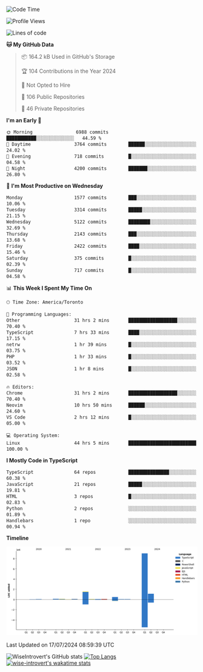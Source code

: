 <!--START_SECTION:waka-->
![Code Time](http://img.shields.io/badge/Code%20Time-1%2C913%20hrs%2054%20mins-blue)

![Profile Views](http://img.shields.io/badge/Profile%20Views-0-blue)

![Lines of code](https://img.shields.io/badge/From%20Hello%20World%20I%27ve%20Written-12.9%20million%20lines%20of%20code-blue)

**🐱 My GitHub Data** 

> 📦 164.2 kB Used in GitHub's Storage 
 > 
> 🏆 104 Contributions in the Year 2024
 > 
> 🚫 Not Opted to Hire
 > 
> 📜 106 Public Repositories 
 > 
> 🔑 46 Private Repositories 
 > 
**I'm an Early 🐤** 

```text
🌞 Morning                6988 commits        ███████████░░░░░░░░░░░░░░   44.59 % 
🌆 Daytime                3764 commits        ██████░░░░░░░░░░░░░░░░░░░   24.02 % 
🌃 Evening                718 commits         █░░░░░░░░░░░░░░░░░░░░░░░░   04.58 % 
🌙 Night                  4200 commits        ███████░░░░░░░░░░░░░░░░░░   26.80 % 
```
📅 **I'm Most Productive on Wednesday** 

```text
Monday                   1577 commits        ███░░░░░░░░░░░░░░░░░░░░░░   10.06 % 
Tuesday                  3314 commits        █████░░░░░░░░░░░░░░░░░░░░   21.15 % 
Wednesday                5122 commits        ████████░░░░░░░░░░░░░░░░░   32.69 % 
Thursday                 2143 commits        ███░░░░░░░░░░░░░░░░░░░░░░   13.68 % 
Friday                   2422 commits        ████░░░░░░░░░░░░░░░░░░░░░   15.46 % 
Saturday                 375 commits         █░░░░░░░░░░░░░░░░░░░░░░░░   02.39 % 
Sunday                   717 commits         █░░░░░░░░░░░░░░░░░░░░░░░░   04.58 % 
```


📊 **This Week I Spent My Time On** 

```text
🕑︎ Time Zone: America/Toronto

💬 Programming Languages: 
Other                    31 hrs 2 mins       ██████████████████░░░░░░░   70.40 % 
TypeScript               7 hrs 33 mins       ████░░░░░░░░░░░░░░░░░░░░░   17.15 % 
netrw                    1 hr 39 mins        █░░░░░░░░░░░░░░░░░░░░░░░░   03.75 % 
PHP                      1 hr 33 mins        █░░░░░░░░░░░░░░░░░░░░░░░░   03.52 % 
JSON                     1 hr 8 mins         █░░░░░░░░░░░░░░░░░░░░░░░░   02.58 % 

🔥 Editors: 
Chrome                   31 hrs 2 mins       ██████████████████░░░░░░░   70.40 % 
Neovim                   10 hrs 50 mins      ██████░░░░░░░░░░░░░░░░░░░   24.60 % 
VS Code                  2 hrs 12 mins       █░░░░░░░░░░░░░░░░░░░░░░░░   05.00 % 

💻 Operating System: 
Linux                    44 hrs 5 mins       █████████████████████████   100.00 % 
```

**I Mostly Code in TypeScript** 

```text
TypeScript               64 repos            ███████████████░░░░░░░░░░   60.38 % 
JavaScript               21 repos            █████░░░░░░░░░░░░░░░░░░░░   19.81 % 
HTML                     3 repos             █░░░░░░░░░░░░░░░░░░░░░░░░   02.83 % 
Python                   2 repos             ░░░░░░░░░░░░░░░░░░░░░░░░░   01.89 % 
Handlebars               1 repo              ░░░░░░░░░░░░░░░░░░░░░░░░░   00.94 % 
```



**Timeline**

![Lines of Code chart](https://raw.githubusercontent.com/wise-introvert/wise-introvert/master/assets/bar_graph.png)


 Last Updated on 17/07/2024 08:59:39 UTC
<!--END_SECTION:waka-->

![WiseIntrovert's GitHub stats](https://github-readme-stats.vercel.app/api?username=wise-introvert&count_private=true&show_icons=true)
[![Top Langs](https://github-readme-stats.vercel.app/api/top-langs/?username=wise-introvert&langs_count=10)](https://github.com/anuraghazra/github-readme-stats)
[![wise-introvert's wakatime stats](https://github-readme-stats.vercel.app/api/wakatime?username=wiseintrovert)](https://github.com/anuraghazra/github-readme-stats)

